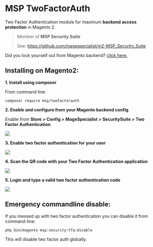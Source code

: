 # MSP TwoFactorAuth

Two Factor Authentication module for maximum **backend access protection** in Magento 2.

> Member of **MSP Security Suite**
>
> See: https://github.com/magespecialist/m2-MSP_Security_Suite

Did you lock yourself out from Magento backend? <a href="https://github.com/magespecialist/m2-MSP_TwoFactorAuth#emergency-commandline-disable">click here.</a>

## Installing on Magento2:

**1. Install using composer**

From command line: 

`composer require msp/twofactorauth`

**2. Enable and configure from your Magento backend config**

Enable from **Store > Config > MageSpecialist > SecuritySuite > Two Factor Authentication**.

<img src="https://raw.githubusercontent.com/magespecialist/m2-MSP_TwoFactorAuth/master/screenshots/config.png" />

**3. Enable two factor authentication for your user**

<img src="https://raw.githubusercontent.com/magespecialist/m2-MSP_TwoFactorAuth/master/screenshots/user_tfa.png" />

**4. Scan the QR code with your Two Factor Authentication application**

<img src="https://raw.githubusercontent.com/magespecialist/m2-MSP_TwoFactorAuth/master/screenshots/token.png" />

**5. Login and type a valid two factor authentication code**

<img src="https://raw.githubusercontent.com/magespecialist/m2-MSP_TwoFactorAuth/master/screenshots/login_token.png" />

## Emergency commandline disable:

If you messed up with two factor authentication you can disable it from command-line:

`php bin/magento msp:security:tfa:disable`

This will disable two factor auth globally.
